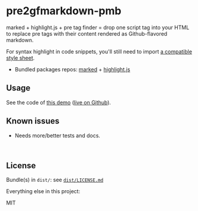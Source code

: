 ﻿
<!--#echo json="package.json" key="name" underline="=" -->
pre2gfmarkdown-pmb
==================
<!--/#echo -->

<!--#echo json="package.json" key="description" -->
marked + highlight.js + pre tag finder = drop one script tag into your HTML to
replace pre tags with their content rendered as Github-flavored markdown.
<!--/#echo -->

For syntax highlight in code snippets, you'll still need to import
[a compatible style sheet][hljs-styles].

* Bundled packages repos: [marked][markedjs] + [highlight.js][hljs-repo]


Usage
-----

See the code of [this demo](docs/demo/hello.html)
([live on Github][ghp-demo]).

<!--#toc stop="scan" -->



Known issues
------------

* Needs more/better tests and docs.




&nbsp;

  [markedjs]: https://github.com/markedjs/marked/
  [hljs-repo]: https://github.com/highlightjs/highlight.js/
  [hljs-styles]: https://github.com/highlightjs/highlight.js/tree/master/src/styles
  [ghp-demo]: https://mk-pmb.github.io/pre2gfmarkdown-pmb-js/docs/demo/hello.html


License
-------

Bundle(s) in `dist/`: see [`dist/LICENSE.md`](dist/LICENSE.md)

Everything else in this project:

<!--#echo json="package.json" key=".license" -->
MIT
<!--/#echo -->
